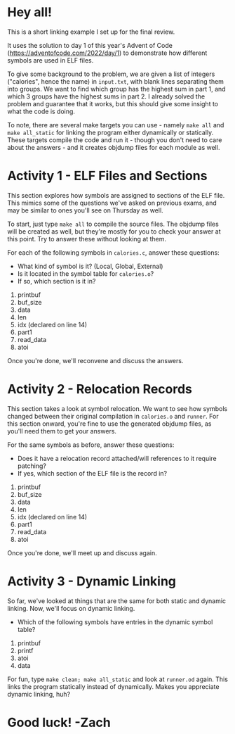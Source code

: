 # Hey all!

This is a short linking example I set up for the final review.

It uses the solution to day 1 of this year's Advent of Code (https://adventofcode.com/2022/day/1)
to demonstrate how different symbols are used in ELF files.

To give some background to the problem, we are given a list of integers ("calories", hence the name) in `input.txt`,
with blank lines separating them into groups.
We want to find which group has the highest sum in part 1,
and which 3 groups have the highest sums in part 2.
I already solved the problem and guarantee that it works,
but this should give some insight to what the code is doing.

To note, there are several make targets you can use - namely `make all` and `make all_static`
for linking the program either dynamically or statically.
These targets compile the code and run it - though you don't need to care about the answers -
and it creates objdump files for each module as well.


# Activity 1 - ELF Files and Sections

This section explores how symbols are assigned to sections of the ELF file.
This mimics some of the questions we've asked on previous exams, and may be similar to ones
you'll see on Thursday as well.

To start, just type `make all` to compile the source files.
The objdump files will be created as well, but they're mostly for you to check your answer at this point.
Try to answer these without looking at them.

For each of the following symbols in `calories.c`, answer these questions:
- What kind of symbol is it? (Local, Global, External)
- Is it located in the symbol table for `calories.o`?
- If so, which section is it in? 

1. printbuf
2. buf_size
3. data
4. len
5. idx (declared on line 14)
6. part1
7. read_data
8. atoi

Once you're done, we'll reconvene and discuss the answers.

# Activity 2 - Relocation Records

This section takes a look at symbol relocation.
We want to see how symbols changed between their original compilation in `calories.o` and `runner`.
For this section onward, you're fine to use the generated objdump files, as you'll need them to get your answers.

For the same symbols as before, answer these questions:
- Does it have a relocation record attached/will references to it require patching?
- If yes, which section of the ELF file is the record in?

1. printbuf
2. buf_size
3. data
4. len
5. idx (declared on line 14)
6. part1
7. read_data
8. atoi

Once you're done, we'll meet up and discuss again.

# Activity 3 - Dynamic Linking

So far, we've looked at things that are the same for both static and dynamic linking.
Now, we'll focus on dynamic linking.

- Which of the following symbols have entries in the dynamic symbol table?

1. printbuf
2. printf
3. atoi
4. data

For fun, type `make clean; make all_static` and look at `runner.od` again.
This links the program statically instead of dynamically.
Makes you appreciate dynamic linking, huh?

# Good luck! -Zach
